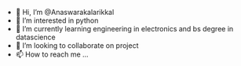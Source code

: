 - 👋 Hi, I’m @Anaswarakalarikkal
- 👀 I’m interested in python 
- 🌱 I’m currently learning engineering in electronics and bs degree in datascience
- 💞️ I’m looking to collaborate on project
- 📫 How to reach me ...

<!---
Anaswarakalarikkal/Anaswarakalarikkal is a ✨ special ✨ repository because its `README.md` (this file) appears on your GitHub profile.
You can click the Preview link to take a look at your changes.
--->

